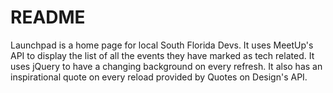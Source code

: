 # README

Launchpad is a home page for local South Florida Devs. It uses MeetUp's API to display the list of all the events they have marked as tech related. It uses jQuery to have a changing background on every refresh. It also has an inspirational quote on every reload provided by Quotes on Design's API.
